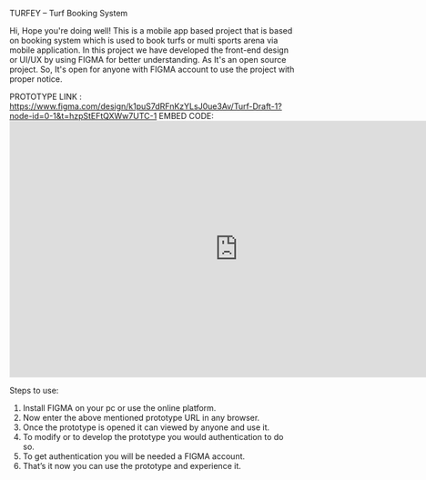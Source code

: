 TURFEY – Turf Booking System

Hi, Hope you're doing well!
This is a mobile app based project that is based on booking system which is used to book turfs or multi sports arena via mobile application. In this project we have developed the front-end design or UI/UX by using FIGMA for better understanding. As It's an open source project. So, It's open for anyone with FIGMA account to use the project with proper notice.

PROTOTYPE LINK : https://www.figma.com/design/k1puS7dRFnKzYLsJ0ue3Av/Turf-Draft-1?node-id=0-1&t=hzpStEFtQXWw7UTC-1
EMBED CODE: <iframe style="border: 1px solid rgba(0, 0, 0, 0.1);" width="800" height="450"  src="https://www.figma.com/embed?embed_host=share&url=https%3A%2F%2Fwww.figma.com%2Fdesign%2Fk1puS7dRFnKzYLsJ0ue3Av%2FTurf-Draft-1%3Fnode-id%3D0-1%26t%3DhzpStEFtQXWw7UTC-1" allowfullscreen></iframe>

Steps to use:
1.	Install FIGMA on your pc or use the online platform.
2.	Now enter the above mentioned prototype URL in any browser.
3.	Once the prototype is opened it can viewed by anyone and use it.
4.	To modify or to develop the prototype you would authentication to do so.
5.	To get authentication you will be needed a FIGMA account.
6.	That’s it now you can use the prototype and experience it.

